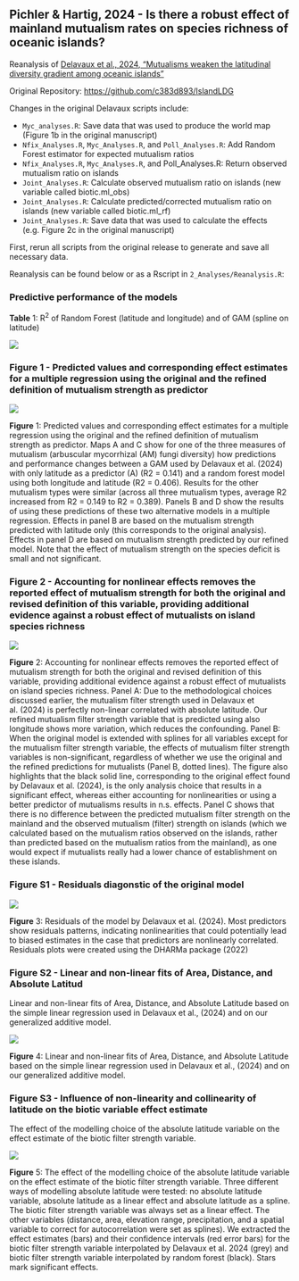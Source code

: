 

## Pichler & Hartig, 2024 - Is there a robust effect of mainland mutualism rates on species richness of oceanic islands?

Reanalysis of [Delavaux et al., 2024, “Mutualisms weaken the latitudinal
diversity gradient among oceanic
islands”](https://www.nature.com/articles/s41586-024-07110-y)

Original Repository: <https://github.com/c383d893/IslandLDG>

Changes in the original Delavaux scripts include:

- `Myc_analyses.R`: Save data that was used to produce the world map
  (Figure 1b in the original manuscript)
- `Nfix_Analyses.R`, `Myc_Analyses.R`, and `Poll_Analyses.R`: Add Random
  Forest estimator for expected mutualism ratios
- `Nfix_Analyses.R`, `Myc_Analyses.R`, and Poll_Analyses.R: Return
  observed mutualism ratio on islands
- `Joint_Analyses.R`: Calculate observed mutualism ratio on islands (new
  variable called biotic.ml_obs)
- `Joint_Analyses.R`: Calculate predicted/corrected mutualism ratio on
  islands (new variable called biotic.ml_rf)
- `Joint_Analyses.R`: Save data that was used to calculate the effects
  (e.g. Figure 2c in the original manuscript)

First, rerun all scripts from the original release to generate and save
all necessary data.

Reanalysis can be found below or as a Rscript in
`2_Analyses/Reanalysis.R`:

### Predictive performance of the models

<div id="tbl-performance">

**Table** 1: R<sup>2</sup> of Random Forest (latitude and longitude) and
of GAM (spline on latitude)

<div class="cell-output-display">

![](figures/tbl-performance-1.png)

</div>

</div>

### Figure 1 - Predicted values and corresponding effect estimates for a multiple regression using the original and the refined definition of mutualism strength as predictor

<div id="fig-Fig_1">

![](figures/fig-Fig_1-1.png)

**Figure** 1: Predicted values and corresponding effect estimates for a
multiple regression using the original and the refined definition of
mutualism strength as predictor. Maps A and C show for one of the three
measures of mutualism (arbuscular mycorrhizal (AM) fungi diversity) how
predictions and performance changes between a GAM used by Delavaux et
al. (2024) with only latitude as a predictor (A) (R2 = 0.141) and a
random forest model using both longitude and latitude (R2 = 0.406).
Results for the other mutualism types were similar (across all three
mutualism types, average R2 increased from R2 = 0.149 to R2 = 0.389).
Panels B and D show the results of using these predictions of these two
alternative models in a multiple regression. Effects in panel B are
based on the mutualism strength predicted with latitude only (this
corresponds to the original analysis). Effects in panel D are based on
mutualism strength predicted by our refined model. Note that the effect
of mutualism strength on the species deficit is small and not
significant.

</div>

### Figure 2 - Accounting for nonlinear effects removes the reported effect of mutualism strength for both the original and revised definition of this variable, providing additional evidence against a robust effect of mutualists on island species richness

<div id="fig-Fig_2">

![](figures/fig-Fig_2-1.png)

**Figure** 2: Accounting for nonlinear effects removes the reported
effect of mutualism strength for both the original and revised
definition of this variable, providing additional evidence against a
robust effect of mutualists on island species richness. Panel A: Due to
the methodological choices discussed earlier, the mutualism filter
strength used in Delavaux et al. (2024) is perfectly non-linear
correlated with absolute latitude. Our refined mutualism filter strength
variable that is predicted using also longitude shows more variation,
which reduces the confounding. Panel B: When the original model is
extended with splines for all variables except for the mutualism filter
strength variable, the effects of mutualism filter strength variables is
non-significant, regardless of whether we use the original and the
refined predictions for mutualists (Panel B, dotted lines). The figure
also highlights that the black solid line, corresponding to the original
effect found by Delavaux et al. (2024), is the only analysis choice that
results in a significant effect, whereas either accounting for
nonlinearities or using a better predictor of mutualisms results in n.s.
effects. Panel C shows that there is no difference between the predicted
mutualism filter strength on the mainland and the observed mutualism
(filter) strength on islands (which we calculated based on the mutualism
ratios observed on the islands, rather than predicted based on the
mutualism ratios from the mainland), as one would expect if mutualists
really had a lower chance of establishment on these islands.

</div>

### Figure S1 - Residuals diagonstic of the original model

<div id="fig-Fig_3">

![](figures/fig-Fig_3-1.png)

**Figure** 3: Residuals of the model by Delavaux et al. (2024). Most
predictors show residuals patterns, indicating nonlinearities that could
potentially lead to biased estimates in the case that predictors are
nonlinearly correlated. Residuals plots were created using the DHARMa
package (2022)

</div>

### Figure S2 - Linear and non-linear fits of Area, Distance, and Absolute Latitud

Linear and non-linear fits of Area, Distance, and Absolute Latitude
based on the simple linear regression used in Delavaux et al., (2024)
and on our generalized additive model.

<div id="fig-Fig_4">

![](figures/fig-Fig_4-1.png)

**Figure** 4: Linear and non-linear fits of Area, Distance, and Absolute
Latitude based on the simple linear regression used in Delavaux et al.,
(2024) and on our generalized additive model.

</div>

### Figure S3 - Influence of non-linearity and collinearity of latitude on the biotic variable effect estimate

The effect of the modelling choice of the absolute latitude variable on
the effect estimate of the biotic filter strength variable.

<div id="fig-Fig_5">

![](figures/fig-Fig_5-1.png)

**Figure** 5: The effect of the modelling choice of the absolute
latitude variable on the effect estimate of the biotic filter strength
variable. Three different ways of modelling absolute latitude were
tested: no absolute latitude variable, absolute latitude as a linear
effect and absolute latitude as a spline. The biotic filter strength
variable was always set as a linear effect. The other variables
(distance, area, elevation range, precipitation, and a spatial variable
to correct for autocorrelation were set as splines). We extracted the
effect estimates (bars) and their confidence intervals (red error bars)
for the biotic filter strength variable interpolated by Delavaux et
al. 2024 (grey) and biotic filter strength variable interpolated by
random forest (black). Stars mark significant effects.

</div>
